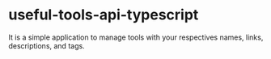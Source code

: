 # useful-tools-api-typescript
It is a simple application to manage tools with your respectives names, links, descriptions, and tags.
